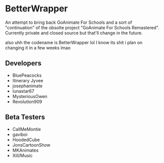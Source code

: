 # BetterWrapper
An attempt to bring back GoAnimate For Schools and a sort of "continuation" of the obsolte project "GoAnimate For Schools Remastered". Currently private and closed source but that'll change in the future. 

also uhh the codename is BetterWrapper lol I know its shit i plan on changing it in a few weeks lmao

## Developers
* BluePeacocks
* Itinerary Jyvee
* josephanimate
* lunastar67
* MysteriousOwen
* Revolution909

## Beta Testers
* CallMeMontie
* gaviboi
* HoodedCube
* JonsCartoonShow
* MKAnimates
* Xill/Music
